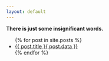 ```yaml
---
layout: default
---
```

**There is just some insignificant words.**
<ul>
    {% for post in site.posts %}
        <li>
            <a href="{{ post.url }}">{{ post.title }{ post.data }}</a>
        </li>
    {% endfor %}
</ul>
